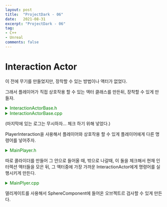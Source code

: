 ```yaml
---
layout: post
title:  "ProjectDark - 06"
date:   2021-08-31
excerpt: "ProjectDark - 06"
tag:
- C++
- Unreal
comments: false
---
```


# Interaction Actor
이 전에 무기를 만들었지만, 장착할 수 있는 방법이나 액터가 없었다.

그래서 플레이어가 직접 상호작용 할 수 있는 액터 클래스를 만든뒤, 장착할 수 있게 만들자.

<details>
<summary style="color:green">InteractionActorBase.h</summary>
<div markdown="1">

```
#pragma once

#include "CoreMinimal.h"
#include "GameFramework/Actor.h"
#include "InteractionActorBase.generated.h"

UCLASS()
class PROJECTDARK_API AInteractionActorBase : public AActor
{
	GENERATED_BODY()
	
public:	
	// Sets default values for this actor's properties
	AInteractionActorBase();

protected:
	// Called when the game starts or when spawned
	virtual void BeginPlay() override;

public:	
	// Called every frame
	virtual void Tick(float DeltaTime) override;

private:

public:
	virtual void PlayInteraction();

	virtual void PlayInteraction(const class AMainPlayer* MainPlayer);
};
```

</div>
</details>

<details>
<summary style="color:green">InteractionActorBase.cpp</summary>
<div markdown="1">

```
#include "InteractionActorBase.h"

#include "Components/BoxComponent.h"

#include "MainPlayerCodes/MainPlayer.h"

AInteractionActorBase::AInteractionActorBase()
{
	PrimaryActorTick.bCanEverTick = true;
}

void AInteractionActorBase::BeginPlay()
{
	Super::BeginPlay();
	
}

void AInteractionActorBase::Tick(float DeltaTime)
{
	Super::Tick(DeltaTime);

}

void AInteractionActorBase::PlayInteraction()
{

}

void AInteractionActorBase::PlayInteraction(const AMainPlayer* MainPlayer)
{
	UE_LOG(LogTemp, Log, TEXT("Iteraction!!!"));
}
```

</div>
</details>

(마지막에 있는 로그는 무시하자... 체크 하기 위해 넣었다.)

PlayerInteraction을 사용해서 플레이어와 상호작용 할 수 있게 플레이어에게 다른 명령어를 넣어주자.

<details>
<summary style="color:green">MainPlayer.h</summary>
<div markdown="1">

```
#pragma region Interaction

private:
	UPROPERTY(EditAnywhere, BlueprintReadWrite, Category = "Interaction", meta = (AllowPrivateAccess = "True"))
	class USphereComponent* InteractionSphere;

	UPROPERTY(VisibleAnywhere, BlueprintReadWrite, Category = "Interaction", meta = (AllowPrivateAccess = "True"))
	TArray<class AInteractionActorBase*> InteractionActors;

public:
	UFUNCTION()
	void BeginInteractionSphereOverlap(class UPrimitiveComponent* HitComp, class AActor* OtherActor, class UPrimitiveComponent* OtherComp, int32 OtherBodyIndex, bool bFromSweep, const FHitResult& SweepResult);

	UFUNCTION()
	void EndInteractionSphereOverlap(class UPrimitiveComponent* HitComp, class AActor* OtherActor, class UPrimitiveComponent* OtherComp, int32 OtherBodyIndex);

	void InteractionMonobehavior();

#pragma endregion
```

</div>
</details>

따로 콜라이더를 만들어 그 안으로 들어올 때, 밖으로 나갈때, 이 둘을 체크해서 현재 인터렉션 액터들을 모은 뒤, 그 액터중에 가장 가까운 InteractionActor에게 명령어를 실행시키게 만든다.

<details>
<summary style="color:green">MainPlyer.cpp</summary>
<div markdown="1">

```
void AMainPlayer::BeginPlay()
{
	Super::BeginPlay();

	InteractionSphere->OnComponentBeginOverlap.AddDynamic(this, &AMainPlayer::BeginInteractionSphereOverlap);
	InteractionSphere->OnComponentEndOverlap.AddDynamic(this, &AMainPlayer::EndInteractionSphereOverlap);
}

void AMainPlayer::BeginInteractionSphereOverlap(UPrimitiveComponent* HitComp, AActor* OtherActor, UPrimitiveComponent* OtherComp, int32 OtherBodyIndex, bool bFromSweep, const FHitResult& SweepResult)
{
	UE_LOG(LogTemp, Log, TEXT("Actor In"));
	if (OtherActor)
	{
		AInteractionActorBase* InteractionActor = Cast<AInteractionActorBase>(OtherActor);
		if (InteractionActor)
		{
			InteractionActors.Add(InteractionActor);
		}
	}
}

void AMainPlayer::EndInteractionSphereOverlap(UPrimitiveComponent* HitComp, AActor* OtherActor, UPrimitiveComponent* OtherComp, int32 OtherBodyIndex)
{
	UE_LOG(LogTemp, Log, TEXT("Actor Out"));
	if (OtherActor)
	{
		AInteractionActorBase* InteractionActor = Cast<AInteractionActorBase>(OtherActor);
		if (InteractionActor)
		{
			InteractionActors.Remove(InteractionActor);
		}
	}
}

void AMainPlayer::InteractionMonobehavior()
{
	if (InteractionActors.Num() > 0)
	{
		AInteractionActorBase* NearActor = NULL;
		float Distance = 999999;
		for (int i = 0; i < InteractionActors.Num(); i++)
		{
			if (InteractionActors[i]->IsHidden() == true)
			{
				continue;
			}
			float CurrentDiatance = FVector::Distance(GetActorLocation(), InteractionActors[i]->GetActorLocation());
			if (CurrentDiatance < Distance)
			{
				NearActor = InteractionActors[i];
			}
		}

		if (NearActor)
		{
			NearActor->PlayInteraction(this);
		}
	}
}
```

</div>
</details>

델리게이트를 사용해서 SphereComponent에 들어온 오브젝트르 검사할 수 있게 만든다.

